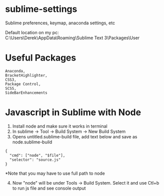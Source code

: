 # sublime-settings
Sublime preferences, keymap, anaconda settings, etc

Default location on my pc:  
C:\Users\Derek\AppData\Roaming\Sublime Text 3\Packages\User

# Useful Packages
	Anaconda,
	BracketHighlighter,
	CSS3,
	Package Control,
	SCSS,
	SideBarEnhancements
  
# Javascript in Sublime with Node
1. Install node and make sure it works in terminal
2. In sublime -> Tool -> Build System -> New Build System
3. Opens untitled.sublime-build file, add text below and save as node.sublime-build
```
{
  "cmd": ["node", "$file"],
  "selector": "source.js"
}
```
*Note that you may have to use full path to node

4. Now "node" will be under Tools -> Build System. Select it and use Ctl+b to run js file and see console output
